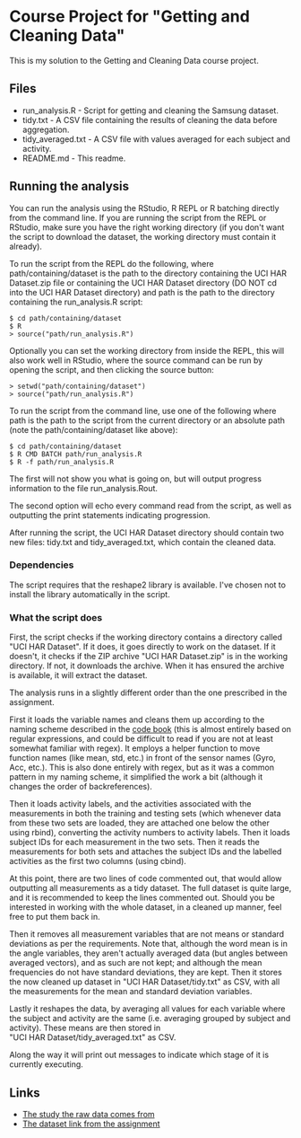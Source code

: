 # Course Project for "Getting and Cleaning Data"

This is my solution to the Getting and Cleaning Data course project.

## Files

- run_analysis.R - Script for getting and cleaning the Samsung
  dataset.
- tidy.txt - A CSV file containing the results of cleaning the data
  before aggregation.
- tidy_averaged.txt - A CSV file with values averaged for each subject
  and activity.
- README.md - This readme.

## Running the analysis

You can run the analysis using the RStudio, R REPL or R batching
directly from the command line. If you are running the script from the
REPL or RStudio, make sure you have the right working directory (if
you don't want the script to download the dataset, the working
directory must contain it already).

To run the script from the REPL do the following, where
path/containing/dataset is the path to the directory containing the
UCI HAR Dataset.zip file or containing the UCI HAR Dataset directory
(DO NOT cd into the UCI HAR Dataset directory) and path is the path to
the directory containing the run_analysis.R script:

    $ cd path/containing/dataset
    $ R
    > source("path/run_analysis.R")

Optionally you can set the working directory from inside the REPL,
this will also work well in RStudio, where the source command can be
run by opening the script, and then clicking the source button:

    > setwd("path/containing/dataset")
    > source("path/run_analysis.R")

To run the script from the command line, use one of the following
where path is the path to the script from the current directory or an
absolute path (note the path/containing/dataset like above):

    $ cd path/containing/dataset
    $ R CMD BATCH path/run_analysis.R
    $ R -f path/run_analysis.R

The first will not show you what is going on, but will output progress
information to the file run_analysis.Rout.

The second option will echo every command read from the script, as
well as outputting the print statements indicating progression.

After running the script, the UCI HAR Dataset directory should
contain two new files: tidy.txt and tidy_averaged.txt, which contain
the cleaned data.

### Dependencies

The script requires that the reshape2 library is available. I've
chosen not to install the library automatically in the
script.

### What the script does

First, the script checks if the working directory contains a directory
called "UCI HAR Dataset". If it does, it goes directly to work on the
dataset. If it doesn't, it checks if the ZIP archive "UCI HAR
Dataset.zip" is in the working directory. If not, it downloads the
archive. When it has ensured the archive is available, it will extract
the dataset.

The analysis runs in a slightly different order than the one
prescribed in the assignment.

First it loads the variable names and cleans them up according to the
naming scheme described in the [code book](CodeBook.md) (this is
almost entirely based on regular expressions, and could be difficult
to read if you are not at least somewhat familiar with regex). It
employs a helper function to move function names (like mean, std,
etc.) in front of the sensor names (Gyro, Acc, etc.). This is also
done entirely with regex, but as it was a common pattern in my naming
scheme, it simplified the work a bit (although it changes the order of
backreferences).

Then it loads activity labels, and the activities associated with the
measurements in both the training and testing sets (which whenever
data from these two sets are loaded, they are attached one below the
other using rbind), converting the activity numbers to activity
labels. Then it loads subject IDs for each measurement in the two
sets. Then it reads the measurements for both sets and attaches the
subject IDs and the labelled activities as the first two columns
(using cbind).

At this point, there are two lines of code commented out, that would
allow outputting all measurements as a tidy dataset. The full dataset
is quite large, and it is recommended to keep the lines commented
out. Should you be interested in working with the whole dataset, in a
cleaned up manner, feel free to put them back in.

Then it removes all measurement variables that are not means or
standard deviations as per the requirements. Note that, although the
word mean is in the angle variables, they aren't actually averaged
data (but angles between averaged vectors), and as such are not kept;
and although the mean frequencies do not have standard deviations,
they are kept. Then it stores the now cleaned up dataset in
"UCI&nbsp;HAR&nbsp;Dataset/tidy.txt" as CSV, with all the measurements
for the mean and standard deviation variables.

Lastly it reshapes the data, by averaging all values for each variable
where the subject and activity are the same (i.e. averaging grouped by
subject and activity). These means are then stored in
"UCI&nbsp;HAR&nbsp;Dataset/tidy_averaged.txt" as CSV.

Along the way it will print out messages to indicate which stage of
it is currently executing.

## Links

- [The study the raw data comes
  from](http://archive.ics.uci.edu/ml/datasets/Human+Activity+Recognition+Using+Smartphones)
- [The dataset link from the
  assignment](https://d396qusza40orc.cloudfront.net/getdata%2Fprojectfiles%2FUCI%20HAR%20Dataset.zip)
